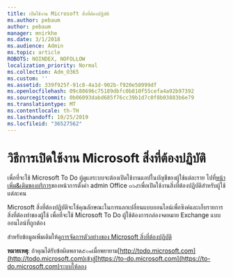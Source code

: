 ```yaml
---
title: เปิดใช้งาน Microsoft สิ่งที่ต้องปฏิบัติ
ms.author: pebaum
author: pebaum
manager: mnirkhe
ms.date: 3/1/2018
ms.audience: Admin
ms.topic: article
ROBOTS: NOINDEX, NOFOLLOW
localization_priority: Normal
ms.collection: Adm_O365
ms.custom: ''
ms.assetid: 339f925f-91c8-4a1d-902b-f920e58999df
ms.openlocfilehash: 09c80696c75189dbfc0b810f55cefa4a92b97392
ms.sourcegitcommit: 0b06093dabd685f76cc39b1d7c0f8b03883b6e79
ms.translationtype: MT
ms.contentlocale: th-TH
ms.lasthandoff: 10/25/2019
ms.locfileid: "36527562"
---
```

# <a name="how-to-enable-microsoft-to-do"></a>วิธีการเปิดใช้งาน Microsoft สิ่งที่ต้องปฏิบัติ

เพื่อที่จะใช้ Microsoft To Do ผู้ดูแลระบบจะต้องเปิดใช้งานแอปในบัญชีของผู้ใช้แต่ละราย ไปที่[หน้าเพิ่ม&amp;เติมของบริการ](https://portal.office.com/adminportal/home#/Settings/ServicesAndAddIns)ของหน้าการตั้งค่า admin Office ๓๖๕เพื่อเปิดใช้งานสิ่งที่ต้องปฏิบัติสำหรับผู้ใช้แต่ละคน 
  
Microsoft สิ่งที่ต้องปฏิบัติจะใช้คุณลักษณะในการแลกเปลี่ยนแบบออนไลน์เพื่อซิงค์และเก็บรายการสิ่งที่ต้องทำของผู้ใช้ เพื่อที่จะใช้ Microsoft To Do ผู้ใช้ต้องการกล่องจดหมาย Exchange แบบออนไลน์ที่ถูกต้อง
  
สำหรับข้อมูลเพิ่มเติมให้ดู[การจัดการตัวอย่างของ Microsoft สิ่งที่ต้องปฏิบัติ](https://support.office.com/article/490c1a8c-2333-4952-8125-841afadb9620.aspx)
  
 **หมายเหตุ**: ถ้าคุณได้รับข้อผิดพลาด๕๐๑เมื่อพยายาม[http://todo.microsoft.com](http://todo.microsoft.com)เข้าสู่[https://to-do.microsoft.com](https://to-do.microsoft.com)ระบบให้ลอง
  


